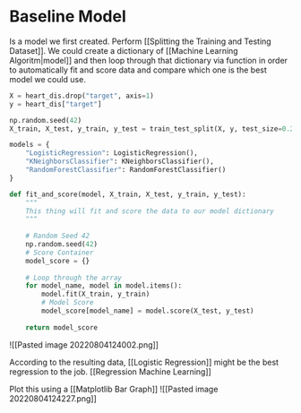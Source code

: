 # Baseline Model
Is a model we first created.
Perform [[Splitting the Training and Testing Dataset]]. We could create a dictionary of [[Machine Learning Algoritm|model]] and then loop through that dictionary via function in order to automatically fit and score data and compare which one is the best model we could use.

```python
X = heart_dis.drop("target", axis=1)
y = heart_dis["target"]

np.random.seed(42)
X_train, X_test, y_train, y_test = train_test_split(X, y, test_size=0.2)

models = {
    "LogisticRegression": LogisticRegression(),
    "KNeighborsClassifier": KNeighborsClassifier(),
    "RandomForestClassifier": RandomForestClassifier()
}

def fit_and_score(model, X_train, X_test, y_train, y_test):
    """
    This thing will fit and score the data to our model dictionary
    """
    
    # Random Seed 42
    np.random.seed(42)
    # Score Container
    model_score = {}
    
    # Loop through the array
    for model_name, model in model.items():
        model.fit(X_train, y_train)
        # Model Score
        model_score[model_name] = model.score(X_test, y_test)
        
    return model_score
```
![[Pasted image 20220804124002.png]]

According to the resulting data, [[Logistic Regression]] might be the best regression to the job. [[Regression Machine Learning]]

Plot this using a [[Matplotlib Bar Graph]]
![[Pasted image 20220804124227.png]]



